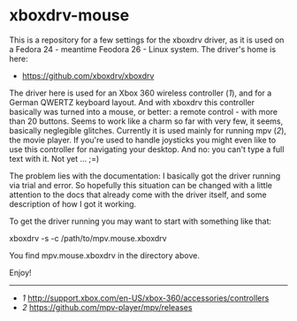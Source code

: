 # xboxdrv-mouse

This is a repository for a few settings for the xboxdrv driver, as it is used on a Fedora 24 - meantime Feodora 26 - Linux system. The driver's home is here:

* https://github.com/xboxdrv/xboxdrv

The driver here is used for an Xbox 360 wireless controller (*1*), and for a German QWERTZ keyboard layout. And with xboxdrv this controller basically was turned into a mouse, or better: a remote control - with more than 20 buttons. Seems to work like a charm so far with very few, it seems, basically neglegible glitches. Currently it is used mainly for running mpv (*2*), the movie player. If you're used to handle joysticks you might even like to use this controller for navigating your desktop. And no: you can't type a full text with it. Not yet ... ;=)

The problem lies with the documentation: I basically got the driver running via trial and error. So hopefully this situation can be changed with a little attention to the docs that already come with the driver itself, and some description of how I got it working.

To get the driver running you may want to start with something like that:

xboxdrv -s -c /path/to/mpv.mouse.xboxdrv

You find mpv.mouse.xboxdrv in the directory above.

Enjoy!


----
* *1*  http://support.xbox.com/en-US/xbox-360/accessories/controllers
* *2*  https://github.com/mpv-player/mpv/releases
